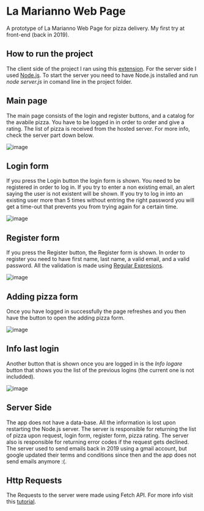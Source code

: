 # La Marianno Web Page

A prototype of La Marianno Web Page for pizza delivery. My first try at front-end (back in 2019).

## How to run the project

The client side of the project I ran using this [extension](https://github.com/ritwickdey/vscode-live-server-plus-plus "GitHub: Vscode Live Server++ (BETA)"). For the server side I used [Node.js](https://nodejs.org/en/about/ "About Node.js").
To start the server you need to have Node.js installed and run *node server.js* in comand line in the project folder.

## Main page

The main page consists of the login and register buttons, and a catalog for the avabile pizza. You have to be logged in in order to order and give a rating. The list of pizza is received from the hosted server. For more info, check the server part down below.


![image](https://user-images.githubusercontent.com/30511514/172068357-af4af46e-16f2-4626-a932-0578ad2696b8.png)

## Login form

If you press the Login button the login form is shown. You need to be registered in order to log in. If you try to enter a non existing email, an alert saying the user is not existent will be shown. If you try to log in into an existing user more than 5 times without entring the right password you will get a time-out that prevents you from trying again for a certain time.

![image](https://user-images.githubusercontent.com/30511514/172069118-1cbebef5-dda5-40c0-bd57-0e99a94ae760.png)

## Register form

If you press the Register button, the Register form is shown. In order to register you need to have first name, last name, a valid email, and a valid password. All the validation is made using [Regular Expresions](https://www.youtube.com/playlist?list=PL55RiY5tL51ryV3MhCbH8bLl7O_RZGUUE "Regular Expresions Tutorial YouTube Playlist").

![image](https://user-images.githubusercontent.com/30511514/172069961-b1c5ffaa-4c73-435b-8b33-570364026571.png)

## Adding pizza form

Once you have logged in successfully the page refreshes and you then have the button to open the adding pizza form.

![image](https://user-images.githubusercontent.com/30511514/172069577-b223e31d-dde3-4b23-ae14-b544789d0f3a.png)

## Info last login

Another button that is shown once you are logged in is the *Info logare* button that shows you the list of the previous logins (the current one is not includded). 

![image](https://user-images.githubusercontent.com/30511514/172069637-85f5fbbd-18da-4986-a496-56ac8da39405.png)

## Server Side

The app does not have a data-base. All the information is lost upon restarting the Node.js server. The server is responsible for returning the list of pizza upon request, login form, register form, pizza rating. The server also is responsible for returning error codes if the request gets declined. The server used to send emails back in 2019 using a gmail account, but google updated their terms and conditions since then and the app does not send emails anymore :(.

## Http Requests

The Requests to the server were made using Fetch API. For more info visit this [tutorial](https://www.youtube.com/watch?v=23hrM4saaMk "Fetch API tutorial").
